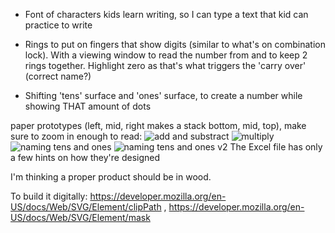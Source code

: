 -  Font of characters kids learn writing, so I can type a text that kid can practice to write

- Rings to put on fingers that show digits (similar to what's on combination lock). With a viewing window to read the number from and to keep 2 rings together. Highlight zero as that's what triggers the 'carry over' (correct name?)

- Shifting 'tens' surface and 'ones' surface, to create a number while showing THAT amount of dots

paper prototypes (left, mid, right makes a stack bottom, mid, top), make sure to zoom in enough to read:
![add and substract](https://raw.githubusercontent.com/steltenpower/ElementarySchoolGimmicks/master/IMG_20200422_030946666.jpg)
![multiply](https://raw.githubusercontent.com/steltenpower/ElementarySchoolGimmicks/master/IMG_20200422_031056531.jpg)
![naming tens and ones](https://raw.githubusercontent.com/steltenpower/ElementarySchoolGimmicks/master/IMG_20200422_031234236.jpg)
![naming tens and ones v2](https://raw.githubusercontent.com/steltenpower/ElementarySchoolGimmicks/master/IMG_20200422_031335156.jpg)
The Excel file has only a few hints on how they're designed

I'm thinking a proper product should be in wood.

To build it digitally:
https://developer.mozilla.org/en-US/docs/Web/SVG/Element/clipPath , https://developer.mozilla.org/en-US/docs/Web/SVG/Element/mask

